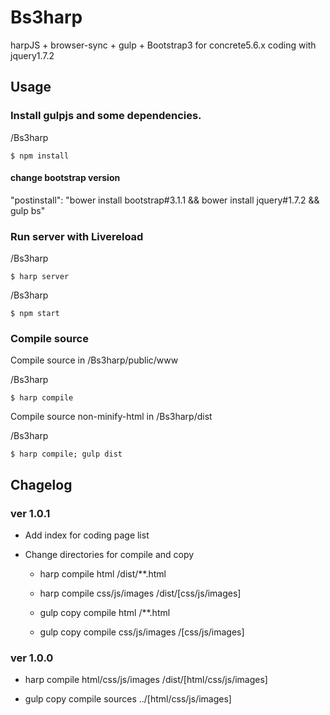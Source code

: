 # Bs3harp

harpJS + browser-sync + gulp + Bootstrap3 for concrete5.6.x coding with jquery1.7.2

## Usage

### Install gulpjs and some dependencies.

/Bs3harp

```
$ npm install
```

#### change bootstrap version

"postinstall": "bower install bootstrap#3.1.1 && bower install jquery#1.7.2 && gulp bs"

### Run server with Livereload

/Bs3harp

```
$ harp server
```

/Bs3harp

```
$ npm start
```

### Compile source

Compile source in /Bs3harp/public/www

/Bs3harp

```
$ harp compile
```

Compile source non-minify-html in /Bs3harp/dist

/Bs3harp

```
$ harp compile; gulp dist
```

## Chagelog
### ver 1.0.1
- Add index for coding page list

- Change directories for compile and copy

	- harp compile html
	/dist/**.html

	- harp compile css/js/images
	/dist/[css/js/images]

	- gulp copy compile html
	/**.html

	- gulp copy compile css/js/images
	/[css/js/images]


### ver 1.0.0

- harp compile html/css/js/images
/dist/[html/css/js/images]

- gulp copy compile sources
../[html/css/js/images]
